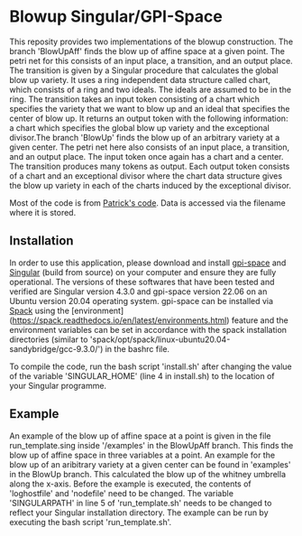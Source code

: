 # Blowup Singular/GPI-Space

This reposity provides two implementations of the blowup construction. The branch 'BlowUpAff' finds the blow up of affine space at a given point. The petri net for this consists of an input place, a transition, and an output place. The transition is given by a Singular procedure that calculates the global blow up variety. It uses a ring independent data structure called chart, which consists of a ring and two ideals. The ideals are assumed to be in the ring. The transition takes an input token consisting of a chart which specifies the variety that we want to blow up and an ideal that specifies the center of blow up. It returns an output token with the following information: a chart which specifies the global blow up variety and the exceptional divisor.The branch 'BlowUp' finds the blow up of an arbitrary variety at a given center. The petri net here also consists of an input place, a transition, and an output place. The input token once again has a chart and a center. The transition produces many tokens as output. Each output token consists of a chart and an exceptional divisor where the chart data structure gives the blow up variety in each of the charts induced by the exceptional divisor.


 Most of  the code is from [Patrick's code](https://github.com/singular-gpispace/template). Data is accessed via the filename where it is stored.


## Installation

In order to use this application, please download and install [gpi-space](http://www.gpi-space.de/) and [Singular](https://github.com/Singular/Singular) (build from source) on your computer and ensure they are fully operational. The versions of these softwares that have been tested and verified are Singular version 4.3.0 and gpi-space version 22.06 on an Ubuntu version 20.04 operating system. gpi-space can be installed via [Spack](https://spack.io/) using the [environment] (https://spack.readthedocs.io/en/latest/environments.html) feature and the environment variables can be set in accordance with the spack installation directories (similar to 'spack/opt/spack/linux-ubuntu20.04-sandybridge/gcc-9.3.0/') in the bashrc file.

To compile the code, run the bash script 'install.sh' after changing the value of the variable 'SINGULAR_HOME' (line 4 in install.sh) to the location of your Singular programme.


## Example

 An example of the blow up of affine space at a point is given in the file run_template.sing inside '/examples' in the BlowUpAff branch. This finds the blow up of affine space in three variables at a point. An example for the blow up of an aribitrary variety at a given center can be found in 'examples' in the BlowUp branch. This calculated the blow up of the whitney umbrella along the x-axis. Before the example is executed, the contents of 'loghostfile' and 'nodefile' need to be changed. The variable 'SINGULARPATH' in line 5 of 'run_template.sh' needs to be changed to reflect your Singular installation directory. The example can be run by executing the bash script 'run_template.sh'.

